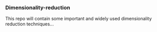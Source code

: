 ### Dimensionality-reduction
This repo will contain some important and widely used dimensionality reduction techniques...
